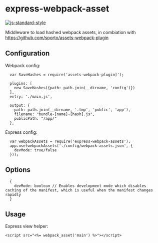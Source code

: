 express-webpack-asset
===============

[![js-standard-style](https://img.shields.io/badge/code%20style-standard-brightgreen.svg?style=flat)](https://github.com/feross/standard)

Middleware to load hashed webpack assets, in combiation with https://github.com/sporto/assets-webpack-plugin

## Configuration

Webpack config:
```
  var SaveHashes = require('assets-webpack-plugin]');

  plugins: [
    new SaveHashes({path: path.join(__dirname, 'config')})
  ],
  entry: './main.js',

  output: {
    path: path.join(__dirname, '.tmp', 'public', 'app'),
    filename: "bundle-[name]-[hash].js",
    publicPath: "/app/"
  },
```

Express config:

```
  var webpackAssets = require('express-webpack-assets');
  app.use(webpackAssets('./config/webpack-assets.json', {
  	devMode: true/false
  }));
```

## Options

```
  {
  	devMode: boolean // Enables development mode which disables caching of the manifest, which is useful when the manifest changes rapidly
  }
```


## Usage

Express view helper:

```
<script src="<%= webpack_asset('main') %>"></script>

```


